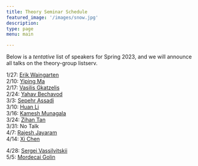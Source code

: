 ```yaml
---
title: Theory Seminar Schedule
featured_image: '/images/snow.jpg'
description:
type: page
menu: main

---
```


Below is a *tentative* list of speakers for Spring 2023, and we will announce all talks on the theory-group listserv.
<!-- In markdown, 2 spaces at end of line is for newline, thus the trailing whitespace -->
1/27: [Erik Waingarten](https://sites.google.com/site/erikwaing/home)  
2/10: [Yiping Ma](https://www.seas.upenn.edu/~yipingma/)  
2/17: [Vasilis Gkatzelis](https://www.cs.drexel.edu/~gkatz/)  
2/24: [Yahav Bechavod](https://yahavbe.github.io/)  
3/3: [Sepehr Assadi](https://sepehr.assadi.info/)  
3/10: [Huan Li](https://huanli.me/)  
3/16: [Kamesh Munagala](https://www.kameshmunagala.org/)  
3/24: [Zihan Tan](https://sites.google.com/view/zihantan)  
3/31: No Talk  
4/7: [Rajesh Jayaram](https://rajeshjayaram.com/)  
4/14: [Xi Chen](https://www.cs.columbia.edu/~xichen/Welcome.html)  
<!-- 4/21: [Surbhi Goel](https://www.surbhigoel.com/) -->  
4/28: [Sergei Vassilvitskii](https://theory.stanford.edu/~sergei/)  
5/5: [Mordecai Golin](https://home.cse.ust.hk/~golin/)  
